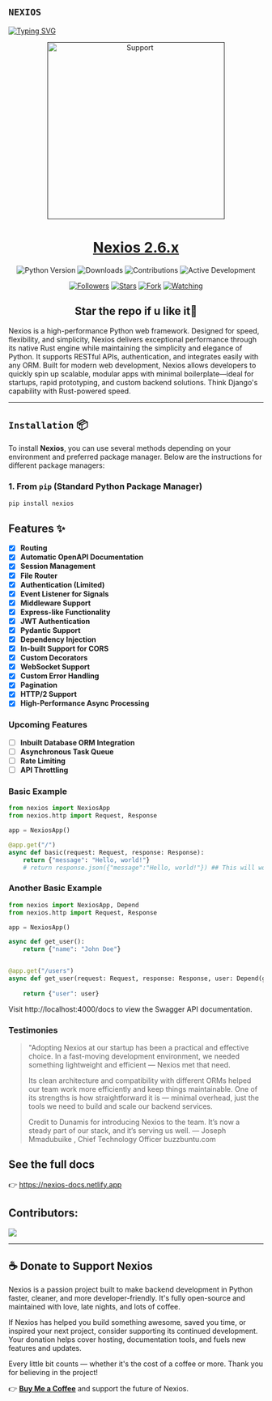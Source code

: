 
## `NEXIOS` 

<div align="left">

<a href="https://git.io/typing-svg"><img src="https://readme-typing-svg.demolab.com?font=Fira+Code&pause=1000&color=4CAF50&center=true&width=435&lines=Nexios+ASGI+Framework;Fast%2C+Simple%2C+Flexible" alt="Typing SVG" /></a>

<p align="center">
  <a href="">
    <img alt=Support height="350" src="https://nexios-docs.netlify.app/icon.svg"> 
    </p>
    <h1 align="center">Nexios 2.6.x<br></h1>
    
   </a>
</p>

<!-- Badges Section -->
<p align="center">
  <img src="https://img.shields.io/badge/Python-3.9+-blue?logo=python" alt="Python Version">
  <img src="https://img.shields.io/badge/Downloads-10k/month-brightgreen" alt="Downloads">
  <img src="https://img.shields.io/badge/Contributions-Welcome-orange" alt="Contributions">
  <img src="https://img.shields.io/badge/Active Development-Yes-success" alt="Active Development">
</p>

<p align="center">
<a href="https://github.com/nexios-labs/Nexios?tab=followers"><img title="Followers" src="https://img.shields.io/github/followers/nexios-labs?label=Followers&style=social"></a>
<a href="https://github.com/nexios-labs/Nexios/stargazers/"><img title="Stars" src="https://img.shields.io/github/stars/nexios-labs/Nexios?&style=social"></a>
<a href="https://github.com/nexios-labs/Nexios/network/members"><img title="Fork" src="https://img.shields.io/github/forks/nexios-labs/Nexios?style=social"></a>
<a href="https://github.com/nexios-labs/Nexios/watchers"><img title="Watching" src="https://img.shields.io/github/watchers/nexios-labs/Nexios?label=Watching&style=social"></a>


</br>

<h2 align="center"> Star the repo if u like it🌟
</h2>

Nexios is a high-performance Python web framework. Designed for speed, flexibility, and simplicity, Nexios delivers exceptional performance through its native Rust engine while maintaining the simplicity and elegance of Python. It supports RESTful APIs, authentication, and integrates easily with any ORM. Built for modern web development, Nexios allows developers to quickly spin up scalable, modular apps with minimal boilerplate—ideal for startups, rapid prototyping, and custom backend solutions. Think Django's capability with Rust-powered speed.

---


## `Installation` 📦

To install **Nexios**, you can use several methods depending on your environment and preferred package manager. Below are the instructions for different package managers:

### 1. **From `pip`** (Standard Python Package Manager)

```bash
pip install nexios
```


## Features ✨

- [x] **Routing**
- [x] **Automatic OpenAPI Documentation**
- [x] **Session Management**
- [x] **File Router**  
- [x] **Authentication (Limited)**
- [x] **Event Listener for Signals** 
- [x] **Middleware Support**
- [x] **Express-like Functionality**
- [x] **JWT Authentication**
- [x] **Pydantic Support**
- [x] **Dependency Injection**
- [x] **In-built Support for CORS**  
- [x] **Custom Decorators**
- [x] **WebSocket Support**  
- [x] **Custom Error Handling**
- [x] **Pagination**
- [x] **HTTP/2 Support**  
- [x] **High-Performance Async Processing**

### Upcoming Features

- [ ] **Inbuilt Database ORM Integration**
- [ ] **Asynchronous Task Queue**
- [ ] **Rate Limiting**
- [ ] **API Throttling**

### Basic Example

```py
from nexios import NexiosApp
from nexios.http import Request, Response

app = NexiosApp()

@app.get("/")
async def basic(request: Request, response: Response):
    return {"message": "Hello, world!"}
    # return response.json({"message":"Hello, world!"}) ## This will work for more control


```

### Another Basic Example

```py
from nexios import NexiosApp, Depend
from nexios.http import Request, Response

app = NexiosApp()

async def get_user():
    return {"name": "John Doe"}


@app.get("/users")
async def get_user(request: Request, response: Response, user: Depend(get_user)):
   
    return {"user": user}
```

Visit http://localhost:4000/docs to view the Swagger API documentation.  



### Testimonies

> "Adopting Nexios at our startup has been a practical and effective choice. In a fast-moving development environment, we needed something lightweight and efficient — Nexios met that need.
>
> Its clean architecture and compatibility with different ORMs helped our team work more efficiently and keep things maintainable. One of its strengths is how straightforward it is — minimal overhead, just the tools we need to build and scale our backend services.
>
> Credit to Dunamis for introducing Nexios to the team. It’s now a steady part of our stack, and it’s serving us well.
> — Joseph Mmadubuike , Chief Technology Officer buzzbuntu.com

## See the full docs

👉 <a href="https://nexios-docs.netlify.app">https://nexios-docs.netlify.app</a>

## Contributors:
<a href="https://github.com/nexios-labs/nexios/graphs/contributors">
  <img src="https://contrib.rocks/image?repo=nexios-labs/nexios" />
</a>

---

## ☕ Donate to Support Nexios

Nexios is a passion project built to make backend development in Python faster, cleaner, and more developer-friendly. It's fully open-source and maintained with love, late nights, and lots of coffee.

If Nexios has helped you build something awesome, saved you time, or inspired your next project, consider supporting its continued development. Your donation helps cover hosting, documentation tools, and fuels new features and updates.

Every little bit counts — whether it's the cost of a coffee or more. Thank you for believing in the project!

👉 [**Buy Me a Coffee**](https://www.buymeacoffee.com/techwithdul) and support the future of Nexios.


